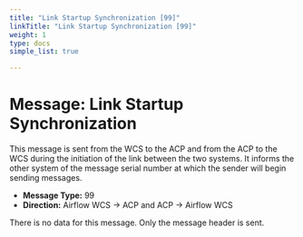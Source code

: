 ```yaml
---
title: "Link Startup Synchronization [99]"
linkTitle: "Link Startup Synchronization [99]"
weight: 1
type: docs
simple_list: true

---
```


# Message: Link Startup Synchronization

This message is sent from the WCS to the ACP and from the ACP to the WCS during the initiation of the link between the two systems. It informs the other system of the message serial number at which the sender will begin sending messages.

- **Message Type:** 99
- **Direction:** Airflow WCS → ACP and ACP → Airflow WCS 

There is no data for this message. Only the message header is sent.